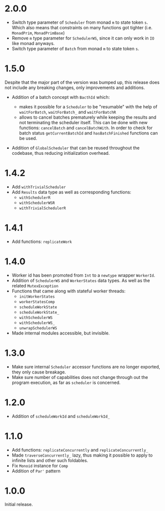 # 2.0.0

* Switch type parameter of `Scheduler` from monad `m` to state token `s`. Which
  also means that constraints on many functions got tighter (i.e. `MonadPrim`, `MonadPrimBase`)
* Remove `m` type parameter for `SchedulerWS`, since it can only work in `IO` like monad anyways.
* Switch type parameter of `Batch` from monad `m` to state token `s`.

# 1.5.0

Despite that the major part of the version was bumped up, this release does not include
any breaking changes, only improvements and additions.

* Addition of a batch concept with `BacthId` which:

  * makes it possible for a `Scheduler` to be "resumable" with the help of `waitForBatch`,
    `waitForBatch_` and `waitForBatchR`
  * allows to cancel batches prematurely while keeping the results and not terminating the
    scheduler itself. This can be done with new functions: `cancelBatch` and
    `cancelBatchWith`. In order to check for batch status `getCurrentBatchId` and
    `hasBatchFinished` functions can be used.

* Addition of `GlobalScheduler` that can be reused throughout the codebase, thus reducing
  initialization overhead.

# 1.4.2

* Add `withTrivialScheduler`
* Add `Results` data type as well as corresponding functions:
  * `withSchedulerR`
  * `withSchedulerWSR`
  * `withTrivialSchedulerR`

# 1.4.1

* Add functions: `replicateWork`

# 1.4.0

* Worker id has been promoted from `Int` to a `newtype` wrapper `WorkerId`.
* Addition of `SchedulerWS` and `WorkerStates` data types. As well as the
  related `MutexException`
* Functions that came along with stateful worker threads:
  * `initWorkerStates`
  * `workerStatesComp`
  * `scheduleWorkState`
  * `scheduleWorkState_`
  * `withSchedulerWS`
  * `withSchedulerWS_`
  * `unwrapSchedulerWS`
* Made internal modules accessible, but invisible.

# 1.3.0

* Make sure internal `Scheduler` accessor functions are no longer exported, they only
  cause breakage.
* Make sure number of capabilities does not change through out the program execution, as
  far as `scheduler` is concerned.

# 1.2.0

* Addition of `scheduleWorkId` and `scheduleWorkId_`

# 1.1.0

* Add functions: `replicateConcurrently` and `replicateConcurrently_`
* Made `traverseConcurrently_` lazy, thus making it possible to apply to infinite lists and other such
  foldables.
* Fix `Monoid` instance for `Comp`
* Addition of `Par'` pattern

# 1.0.0

Initial release.
